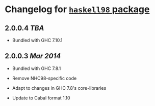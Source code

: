 # Changelog for [`haskell98` package](http://hackage.haskell.org/package/haskell98)

## 2.0.0.4 *TBA*

  - Bundled with GHC 7.10.1

## 2.0.0.3 *Mar 2014*

  - Bundled with GHC 7.8.1

  - Remove NHC98-specific code

  - Adapt to changes in GHC 7.8's core-libraries

  - Update to Cabal format 1.10
